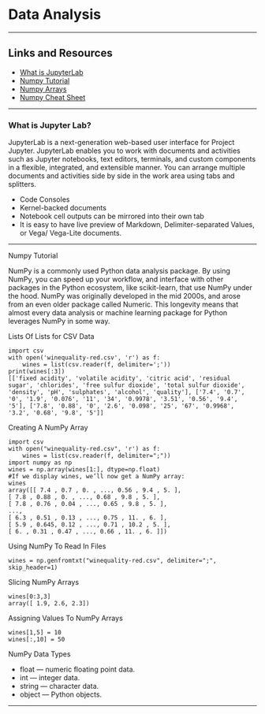 # Data Analysis

 <hr>

 ## Links and Resources

 - [What is JupyterLab](https://jupyterlab.readthedocs.io/en/stable/getting_started/overview.html)
  - [Numpy Tutorial](https://www.tutorialspoint.com/numpy/index.htm)
  - [Numpy Arrays](https://www.tutorialspoint.com/numpy/index.htm)
  - [Numpy Cheat Sheet](chrome-extension://efaidnbmnnnibpcajpcglclefindmkaj/https://s3.amazonaws.com/dq-blog-files/numpy-cheat-sheet.pdf)

  <hr>

### What is Jupyter Lab?

JupyterLab is a next-generation web-based user interface for Project Jupyter. JupyterLab enables you to work with documents and activities such as Jupyter notebooks, text editors, terminals, and custom components in a flexible, integrated, and extensible manner. You can arrange multiple documents and activities side by side in the work area using tabs and splitters.

- Code Consoles
- Kernel-backed documents
- Notebook cell outputs can be mirrored into their own tab
- It is easy to have live preview of Markdown, Delimiter-separated Values, or Vega/       Vega-Lite documents.

<hr>

Numpy Tutorial

NumPy is a commonly used Python data analysis package. By using NumPy, you can speed up your workflow, and interface with other packages in the Python ecosystem, like scikit-learn, that use NumPy under the hood. NumPy was originally developed in the mid 2000s, and arose from an even older package called Numeric. This longevity means that almost every data analysis or machine learning package for Python leverages NumPy in some way.

Lists Of Lists for CSV Data

    import csv
    with open('winequality-red.csv', 'r') as f:
        wines = list(csv.reader(f, delimiter=';'))
    print(wines[:3])
    [['fixed acidity', 'volatile acidity', 'citric acid', 'residual sugar', 'chlorides', 'free sulfur dioxide', 'total sulfur dioxide', 'density', 'pH', 'sulphates', 'alcohol', 'quality'], ['7.4', '0.7', '0', '1.9', '0.076', '11', '34', '0.9978', '3.51', '0.56', '9.4', '5'], ['7.8', '0.88', '0', '2.6', '0.098', '25', '67', '0.9968', '3.2', '0.68', '9.8', '5']]

Creating A NumPy Array

    import csv
    with open("winequality-red.csv", 'r') as f:
        wines = list(csv.reader(f, delimiter=";"))
    import numpy as np
    wines = np.array(wines[1:], dtype=np.float)
    #If we display wines, we’ll now get a NumPy array:
    wines
    array([[ 7.4 , 0.7 , 0. , ..., 0.56 , 9.4 , 5. ],
    [ 7.8 , 0.88 , 0. , ..., 0.68 , 9.8 , 5. ],
    [ 7.8 , 0.76 , 0.04 , ..., 0.65 , 9.8 , 5. ],
    ...,
    [ 6.3 , 0.51 , 0.13 , ..., 0.75 , 11. , 6. ],
    [ 5.9 , 0.645, 0.12 , ..., 0.71 , 10.2 , 5. ],
    [ 6. , 0.31 , 0.47 , ..., 0.66 , 11. , 6. ]])

Using NumPy To Read In Files

    wines = np.genfromtxt("winequality-red.csv", delimiter=";", skip_header=1)

Slicing NumPy Arrays

    wines[0:3,3]
    array([ 1.9, 2.6, 2.3])

Assigning Values To NumPy Arrays

    wines[1,5] = 10
    wines[:,10] = 50

NumPy Data Types

- float — numeric floating point data.
- int — integer data.
- string — character data.
- object — Python objects.

<hr>

